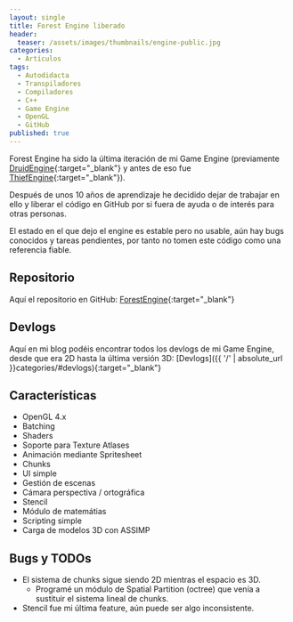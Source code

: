```yaml
---
layout: single
title: Forest Engine liberado
header:
  teaser: /assets/images/thumbnails/engine-public.jpg
categories:
  - Artículos
tags:
  - Autodidacta
  - Transpiladores
  - Compiladores
  - C++
  - Game Engine
  - OpenGL
  - GitHub
published: true
---
```


Forest Engine ha sido la última iteración de mi Game Engine (previamente [DruidEngine](https://github.com/adrianensis/DruidEngine){:target="_blank"} y antes de eso fue [ThiefEngine](https://github.com/adrianensis/ThiefEngine){:target="_blank"}).

Después de unos 10 años de aprendizaje<!--more--> he decidido dejar de trabajar en ello y liberar el código en GitHub por si fuera de ayuda o de interés para otras personas.

El estado en el que dejo el engine es estable pero no usable, aún hay bugs conocidos y tareas pendientes, por tanto no tomen este código como una referencia fiable.

## Repositorio

Aquí el repositorio en GitHub: [ForestEngine](https://github.com/adrianensis/ForestEngine){:target="_blank"}

## Devlogs

Aquí en mi blog podéis encontrar todos los devlogs de mi Game Engine, desde que era 2D hasta la última versión 3D: [Devlogs]({{ '/' | absolute_url }}categories/#devlogs){:target="_blank"}

## Características

- OpenGL 4.x
- Batching
- Shaders
- Soporte para Texture Atlases
- Animación mediante Spritesheet
- Chunks
- UI simple
- Gestión de escenas
- Cámara perspectiva / ortográfica
- Stencil
- Módulo de matemátias
- Scripting simple
- Carga de modelos 3D con ASSIMP

## Bugs y TODOs

- El sistema de chunks sigue siendo 2D mientras el espacio es 3D.
  - Programé un módulo de Spatial Partition (octree) que venía a sustituir el sistema lineal de chunks.
- Stencil fue mi última feature, aún puede ser algo inconsistente.